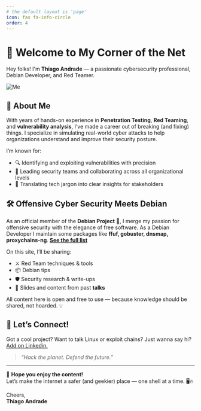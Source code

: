 ```yaml
---
# the default layout is 'page'
icon: fas fa-info-circle
order: 4
---
```


# 👋 Welcome to My Corner of the Net

Hey folks! I'm **Thiago Andrade** — a passionate cybersecurity professional, Debian Developer, and Red Teamer.

![Me](https://andrade.wiki.br/assets/img/personal/ta-300x266.jpeg)

## 🧠 About Me

With years of hands-on experience in **Penetration Testing**, **Red Teaming**, and **vulnerability analysis**, I’ve made a career out of breaking (and fixing) things. I specialize in simulating real-world cyber attacks to help organizations understand and improve their security posture.

I’m known for:
- 🔍 Identifying and exploiting vulnerabilities with precision  
- 🤝 Leading security teams and collaborating across all organizational levels  
- 💬 Translating tech jargon into clear insights for stakeholders  

## 🛠️ Offensive Cyber Security Meets Debian

As an official member of the **Debian Project** 🐧, I merge my passion for offensive security with the elegance of free software. As a Debian Developer I maintain some packages like **ffuf, gobuster, dnsmap, proxychains-ng**. [**See the full list**](https://qa.debian.org/developer.php?login=andrade@debian.org)

On this site, I’ll be sharing:
- ⚔️ Red Team techniques & tools  
- 📦 Debian tips  
- 🛡️ Security research & write-ups  
- 🎤 Slides and content from past **talks**

All content here is open and free to use — because knowledge should be shared, not hoarded. 💡

## 💌 Let’s Connect!

Got a cool project? Want to talk Linux or exploit chains? Just wanna say hi? 
[Add on Linkedin.](https://www.linkedin.com/in/thiagoandrademarques/)


> _“Hack the planet. Defend the future.”_

---

🚀 **Hope you enjoy the content!**  
Let’s make the internet a safer (and geekier) place — one shell at a time. 🖥️🔥

Cheers,  
**Thiago Andrade**
